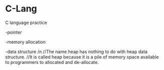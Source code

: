# C-Lang
C language practice


-pointer

-memory allocation

-data structure /n
//The name heap has nothing to do with heap data structure. 
//It is called heap because it is a pile of memory space available to programmers to allocated and de-allocate.
